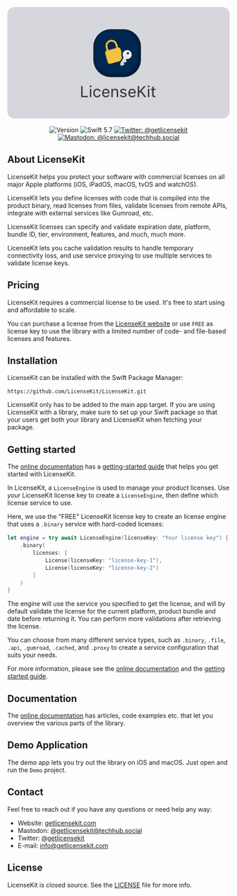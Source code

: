 <p align="center">
    <img src ="Resources/Logo_GitHub.png" alt="LicenseKit Logo" title="LicenseKit" width=600 />
</p>

<p align="center">
    <img src="https://img.shields.io/github/v/release/danielsaidi/LicenseKit?color=%2300550&sort=semver" alt="Version" />
    <img src="https://img.shields.io/badge/Swift-5.7-orange.svg" alt="Swift 5.7" />
    <a href="https://twitter.com/getlicensekit">
        <img src="https://img.shields.io/twitter/url?label=Twitter&style=social&url=https%3A%2F%2Ftwitter.com%2Fgetlicensekit" alt="Twitter: @getlicensekit" title="Twitter: @getlicensekit" />
    </a>
    <a href="https://techhub.social/@licensekit">
        <img src="https://img.shields.io/mastodon/follow/109340846532086151?domain=https%3A%2F%2Ftechhub.social&label=Mastodon&style=social" alt="Mastodon: @licensekit@techhub.social" title="Mastodon: @licensekit@techhub.social" />
    </a>
</p>



## About LicenseKit

LicenseKit helps you protect your software with commercial licenses on all major Apple platforms (iOS, iPadOS, macOS, tvOS and watchOS).

LicenseKit lets you define licenses with code that is compiled into the product binary, read licenses from files, validate licenses from remote APIs, integrate with external services like Gumroad, etc.

LicenseKit licenses can specify and validate expiration date, platform, bundle ID, tier, environment, features, and much, much more.

LicenseKit lets you cache validation results to handle temporary connectivity loss, and use service proxying to use multiple services to validate license keys. 



## Pricing

LicenseKit requires a commercial license to be used. It's free to start using and affordable to scale.

You can purchase a license from the [LicenseKit website][Website] or use `FREE` as license key to use the library with a limited number of code- and file-based licenses and features.



## Installation

LicenseKit can be installed with the Swift Package Manager:

```
https://github.com/LicenseKit/LicenseKit.git
```

LicenseKit only has to be added to the main app target. If you are using LicenseKit with a library, make sure to set up your Swift package so that your users get both your library and LicenseKit when fetching your package.



## Getting started

The [online documentation][Documentation] has a [getting-started guide][Getting-Started] that helps you get started with LicenseKit.

In LicenseKit, a ``LicenseEngine`` is used to manage your product licenses. Use *your* LicenseKit license key to create a ``LicenseEngine``, then define which license service to use.

Here, we use the "FREE" LicenseKit license key to create an license engine that uses a `.binary` service with hard-coded licenses:

```swift
let engine = try await LicenseEngine(licenseKey: "Your license key") {
    .binary(
        licenses: [
            License(licenseKey: "license-key-1"),
            License(licenseKey: "license-key-2")
        ]
    )
}
```

The engine will use the service you specified to get the license, and will by default validate the license for the current platform, product bundle and date before returning it. You can perform more validations after retrieving the license.

You can choose from many different service types, such as `.binary`, `.file`, `.api`, `.gumroad`, `.cached`, and `.proxy` to create a service configuration that suits your needs.  

For more information, please see the [online documentation][Documentation] and the [getting started guide][Getting-Started].



## Documentation

The [online documentation][Documentation] has articles, code examples etc. that let you overview the various parts of the library.



## Demo Application

The demo app lets you try out the library on iOS and macOS. Just open and run the `Demo` project.



## Contact

Feel free to reach out if you have any questions or need help any way:

* Website: [getlicensekit.com][Website]
* Mastodon: [@getlicensekit@techhub.social][Mastodon]
* Twitter: [@getlicensekit][Twitter]
* E-mail: [info@getlicensekit.com][Email]



## License

LicenseKit is closed source. See the [LICENSE][License] file for more info.



[Email]: mailto:info@getlicensekit.coms
[Website]: https://getlicensekit.com
[Twitter]: https://twitter.com/getlicensekit
[Mastodon]: https://techhub.social/@licensekit
[Sponsors]: https://github.com/sponsors/danielsaidi

[Documentation]: https://licensekit.github.io/LicenseKit/documentation/licensekit/
[Getting-Started]: https://licensekit.github.io/LicenseKit/documentation/licensekit/getting-started
[License]: https://github.com/LicenseKit/LicenseKit/blob/main/LICENSE
